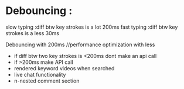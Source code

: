 # Debouncing :

slow typing :diff btw key strokes is a lot 200ms
fast typing :diff btw key strokes is a less 30ms

Debouncing with 200ms
//performance optimization with less

- if diff btw two key strokes is <200ms dont make an api call
- if >200ms make API call
- rendered keyword videos when searched
- live chat functionality
- n-nested comment section